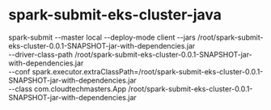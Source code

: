 # spark-submit-eks-cluster-java
spark-submit --master local --deploy-mode client --jars /root/spark-submit-eks-cluster-0.0.1-SNAPSHOT-jar-with-dependencies.jar \
  --driver-class-path /root/spark-submit-eks-cluster-0.0.1-SNAPSHOT-jar-with-dependencies.jar \
  --conf spark.executor.extraClassPath=/root/spark-submit-eks-cluster-0.0.1-SNAPSHOT-jar-with-dependencies.jar \
  --class com.cloudtechmasters.App /root/spark-submit-eks-cluster-0.0.1-SNAPSHOT-jar-with-dependencies.jar
